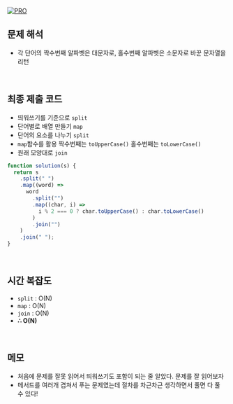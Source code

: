 [![PRO]][Link]

## 문제 해석

- 각 단어의 짝수번째 알파벳은 대문자로, 홀수번째 알파벳은 소문자로 바꾼 문자열을 리턴

<br>

## 최종 제출 코드

- 띄워쓰기를 기준으로 `split`
- 단어별로 배열 만들기 `map`
- 단어의 요소를 나누기 `split`
- `map`함수를 활용 짝수번째는 `toUpperCase()` 홀수번째는 `toLowerCase()`
- 원래 모양대로 `join`

```js
function solution(s) {
  return s
    .split(" ")
    .map((word) =>
      word
        .split("")
        .map((char, i) =>
          i % 2 === 0 ? char.toUpperCase() : char.toLowerCase()
        )
        .join("")
    )
    .join(" ");
}
```

<br>

## 시간 복잡도

- `split` : O(N)
- `map` : O(N)
- `join` : O(N)
- **∴ O(N)**

<br>

## 메모

- 처음에 문제를 잘못 읽어서 띄워쓰기도 포함이 되는 줄 알았다. 문제를 잘 읽어보자
- 메서드를 여러개 겹쳐서 푸는 문제였는데 절차를 차근차근 생각하면서 풀면 다 풀 수 있다!

<!---------------------------------------------------------------------------->

[PRO]: https://github.com/GoSSaChin/algorithm-js/assets/107768516/67c43b52-bc3f-4571-a249-5519021afbb0
[Link]: https://school.programmers.co.kr/learn/courses/30/lessons/12930
